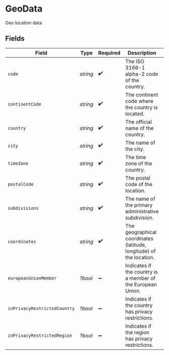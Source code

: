 # GeoData

Geo location data


## Fields

| Field                                                               | Type                                                                | Required                                                            | Description                                                         | Example                                                             |
| ------------------------------------------------------------------- | ------------------------------------------------------------------- | ------------------------------------------------------------------- | ------------------------------------------------------------------- | ------------------------------------------------------------------- |
| `code`                                                              | *string*                                                            | :heavy_check_mark:                                                  | The ISO 3166-1 alpha-2 code of the country.                         | VI                                                                  |
| `continentCode`                                                     | *string*                                                            | :heavy_check_mark:                                                  | The continent code where the country is located.                    | NA                                                                  |
| `country`                                                           | *string*                                                            | :heavy_check_mark:                                                  | The official name of the country.                                   | United States Virgin Islands                                        |
| `city`                                                              | *string*                                                            | :heavy_check_mark:                                                  | The name of the city.                                               | Amsterdam                                                           |
| `timeZone`                                                          | *string*                                                            | :heavy_check_mark:                                                  | The time zone of the country.                                       | America/St_Thomas                                                   |
| `postalCode`                                                        | *string*                                                            | :heavy_check_mark:                                                  | The postal code of the location.                                    | 802                                                                 |
| `subdivisions`                                                      | *string*                                                            | :heavy_check_mark:                                                  | The name of the primary administrative subdivision.                 | Saint Thomas                                                        |
| `coordinates`                                                       | *string*                                                            | :heavy_check_mark:                                                  | The geographical coordinates (latitude, longitude) of the location. | 18.3381, -64.8941                                                   |
| `europeanUnionMember`                                               | *?bool*                                                             | :heavy_minus_sign:                                                  | Indicates if the country is a member of the European Union.         | true                                                                |
| `inPrivacyRestrictedCountry`                                        | *?bool*                                                             | :heavy_minus_sign:                                                  | Indicates if the country has privacy restrictions.                  | true                                                                |
| `inPrivacyRestrictedRegion`                                         | *?bool*                                                             | :heavy_minus_sign:                                                  | Indicates if the region has privacy restrictions.                   | true                                                                |